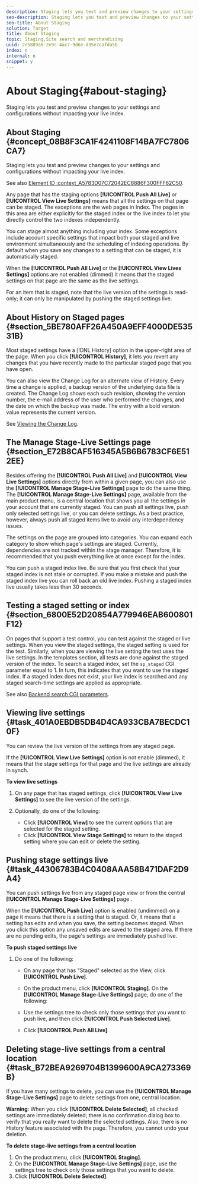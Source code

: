 ```yaml
---
description: Staging lets you test and preview changes to your settings and configurations without impacting your live index.
seo-description: Staging lets you test and preview changes to your settings and configurations without impacting your live index.
seo-title: About Staging
solution: Target
title: About Staging
topic: Staging,Site search and merchandising
uuid: 2e5889a6-2e9c-4ac7-9d6e-d35e7cafda5b
index: n
internal: n
snippet: y
---
```


# About Staging{#about-staging}

Staging lets you test and preview changes to your settings and configurations without impacting your live index.

## About Staging {#concept_08B8F3CA1F4241108F14BA7FC7806CA7}

Staging lets you test and preview changes to your settings and configurations without impacting your live index. 

See also [Element ID :context_A5783D07C72042EC8886F300FFF62C50](c-about-simulator.md#context_A5783D07C72042EC8886F300FFF62C50).

Any page that has the staging options **[!UICONTROL Push All Live]** or **[!UICONTROL View Live Settings]** means that all the settings on that page can be staged. The exceptions are the web pages in Index. The pages in this area are either explicitly for the staged index or the live index to let you directly control the two indexes independently.

You can stage almost anything including your index. Some exceptions include account specific settings that impact both your staged and live environment simultaneously and the scheduling of indexing operations. By default when you save any changes to a setting that can be staged, it is automatically staged.

When the **[!UICONTROL Push All Live]** or the **[!UICONTROL View Lives Settings]** options are not enabled (dimmed) it means that the staged settings on that page are the same as the live settings.

For an item that is staged, note that the live version of the settings is read-only; it can only be manipulated by pushing the staged settings live.

## About History on Staged pages {#section_5BE780AFF26A450A9EFF4000DE53531B}

Most staged settings have a [!DNL History] option in the upper-right area of the page. When you click **[!UICONTROL History]**, it lets you revert any changes that you have recently made to the particular staged page that you have open.

You can also view the Change Log for an alternate view of History. Every time a change is applied, a backup version of the underlying data file is created. The Change Log shows each such revision, showing the version number, the e-mail address of the user who performed the changes, and the date on which the backup was made. The entry with a bold version value represents the current version.

See [Viewing the Change Log](c-about-reports-menu/c-about-reports-menu.md#task_166F1156719F4B3D834BEA8E249C8057).

## The Manage Stage-Live Settings page {#section_E72B8CAF516345A5B6B6783CF6E512EE}

Besides offering the **[!UICONTROL Push All Live]** and **[!UICONTROL View Live Settings]** options directly from within a given page, you can also use the **[!UICONTROL Manage Stage-Live Settings]** page to do the same thing. The **[!UICONTROL Manage Stage-Live Settings]** page, available from the main product menu, is a central location that shows you all the settings in your account that are currently staged. You can push all settings live, push only selected settings live, or you can delete settings. As a best practice, however, always push all staged items live to avoid any interdependency issues.

The settings on the page are grouped into categories. You can expand each category to show which page's settings are staged. Currently, dependencies are not tracked within the stage manager. Therefore, it is recommended that you push everything live at once except for the index.

You can push a staged index live. Be sure that you first check that your staged index is not stale or corrupted. If you make a mistake and push the staged index live you can roll back an old live index. Pushing a staged index live usually takes less than 30 seconds.

## Testing a staged setting or index {#section_6800E52D20854A779946EAB600801F12}

On pages that support a test control, you can test against the staged or live settings. When you view the staged settings, the staged setting is used for the test. Similarly, when you are viewing the live setting the test uses the live settings. In the templates section, all tests are done against the staged version of the index. To search a staged index, set the `sp_staged` CGI parameter equal to 1. In turn, this indicates that you want to use the staged index. If a staged index does not exist, your live index is searched and any staged search-time settings are applied as appropriate.

See also [Backend search CGI parameters](c-appendices/c-cgiparameters.md#reference_582E85C3886740C98FE88CA9DF7918E8). 

## Viewing live settings {#task_401A0EBDB5DB4D4CA933CBA7BECDC10F}

You can review the live version of the settings from any staged page.

<!-- 

t_viewing_live_settings.xml

 -->

If the **[!UICONTROL View Live Settings]** option is not enable (dimmed), it means that the stage settings for that page and the live settings are already in synch.

**To view live settings** 

1. On any page that has staged settings, click **[!UICONTROL View Live Settings]** to see the live version of the settings.
1. Optionally, do one of the following:

    * Click **[!UICONTROL View]** to see the current options that are selected for the staged setting. 
    * Click **[!UICONTROL View Stage Settings]** to return to the staged setting where you can edit or delete the setting.

## Pushing stage settings live {#task_44306783B4C0408AAA58B471DAF2D9A4}

You can push settings live from any staged page view or from the central **[!UICONTROL Manage Stage-Live Settings]** page .

<!-- 

t_pushing_live_settings_live.xml

 -->

When the **[!UICONTROL Push Live]** option is enabled (undimmed) on a page it means that there is a setting that is staged. Or, it means that a setting has edits and when you save, the setting becomes staged. When you click this option any unsaved edits are saved to the staged area. If there are no pending edits, the page's settings are immediately pushed live.

**To push staged settings live** 

1. Do one of the following:

    * On any page that has "Staged" selected as the View, click **[!UICONTROL Push Live]**. 
    * On the product menu, click **[!UICONTROL Staging]**. On the **[!UICONTROL Manage Stage-Live Settings]** page, do one of the following:

    * Use the settings tree to check only those settings that you want to push live, and then click **[!UICONTROL Push Selected Live]**. 
    * Click **[!UICONTROL Push All Live]**.

## Deleting stage-live settings from a central location {#task_B72BEA9269704B1399600A9CA273369B}

If you have many settings to delete, you can use the **[!UICONTROL Manage Stage-Live Settings]** page to delete settings from one, central location.

<!-- 

t_deleting_staged_settings_from_a_central_location.xml

 -->

**Warning**: When you click **[!UICONTROL Delete Selected]**, all checked settings are immediately deleted; there is no confirmation dialog box to verify that you really want to delete the selected settings. Also, there is no History feature associated with the page. Therefore, you cannot undo your deletion.

**To delete stage-live settings from a central location** 

1. On the product menu, click **[!UICONTROL Staging]**.
1. On the **[!UICONTROL Manage Stage-Live Settings]** page, use the settings tree to check only those settings that you want to delete.
1. Click **[!UICONTROL Delete Selected]**.
